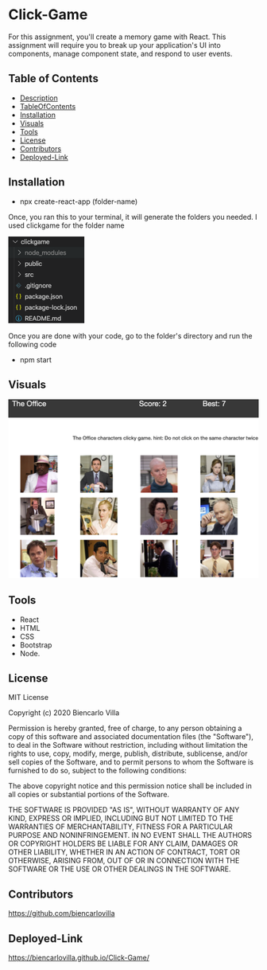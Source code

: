 # Click-Game
For this assignment, you'll create a memory game with React. This assignment will require you to break up your application's UI into components, manage component state, and respond to user events.


## Table of Contents
  * [Description](#Description)
  * [TableOfContents](#TableOfContents)
  * [Installation](#Installation)
  * [Visuals](Visuals)
  * [Tools](#Tools)
  * [License](#license)
  * [Contributors](#Contributors)
  * [Deployed-Link](#Deployed-Link)
 

## Installation 
* npx create-react-app (folder-name)

Once, you ran this to your terminal, it will generate the folders you needed. I used clickgame for the folder name

  ![visual](assets/image/model.png)

Once you are done with your code, go to the folder's directory and run the following code 
* npm start

## Visuals
![visual](assets/image/theoffice.png)


## Tools
* React 
* HTML
* CSS
* Bootstrap
* Node.

## License
MIT License

Copyright (c) 2020 Biencarlo Villa

Permission is hereby granted, free of charge, to any person obtaining a copy
of this software and associated documentation files (the "Software"), to deal
in the Software without restriction, including without limitation the rights
to use, copy, modify, merge, publish, distribute, sublicense, and/or sell
copies of the Software, and to permit persons to whom the Software is
furnished to do so, subject to the following conditions:

The above copyright notice and this permission notice shall be included in all
copies or substantial portions of the Software.

THE SOFTWARE IS PROVIDED "AS IS", WITHOUT WARRANTY OF ANY KIND, EXPRESS OR
IMPLIED, INCLUDING BUT NOT LIMITED TO THE WARRANTIES OF MERCHANTABILITY,
FITNESS FOR A PARTICULAR PURPOSE AND NONINFRINGEMENT. IN NO EVENT SHALL THE
AUTHORS OR COPYRIGHT HOLDERS BE LIABLE FOR ANY CLAIM, DAMAGES OR OTHER
LIABILITY, WHETHER IN AN ACTION OF CONTRACT, TORT OR OTHERWISE, ARISING FROM,
OUT OF OR IN CONNECTION WITH THE SOFTWARE OR THE USE OR OTHER DEALINGS IN THE
SOFTWARE.
  
## Contributors
   https://github.com/biencarlovilla
   
## Deployed-Link
  https://biencarlovilla.github.io/Click-Game/
   